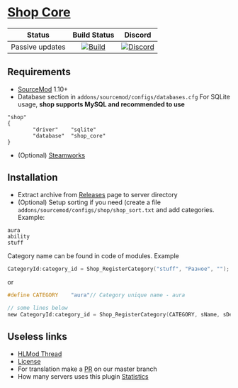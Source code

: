 # [Shop Core](https://hlmod.ru/threads/shop-core-fork.38351/)


| Status | Build Status | Discord |
|:------:|:------------:|:-------:|
| Passive updates | [![Build](https://github.com/hlmod/Shop-Core/actions/workflows/build.yml/badge.svg)](https://github.com/hlmod/Shop-Core/actions/workflows/build.yml) | [![Discord](https://img.shields.io/discord/315148933792006144.svg)](https://discord.gg/NTrASWm)

## Requirements
- [SourceMod](https://www.sourcemod.net/downloads.php?branch=stable) 1.10+
- Database section in `addons/sourcemod/configs/databases.cfg`
For SQLite usage, **shop supports MySQL and recommended to use**
```
"shop"
{
        "driver"    "sqlite"
        "database"  "shop_core"
}
```
- (Optional) [Steamworks](https://forums.alliedmods.net/showthread.php?t=229556)

## Installation
- Extract archive from [Releases](../../releases) page to server directory
- (Optional) Setup sorting if you need (create a file `addons/sourcemod/configs/shop/shop_sort.txt` and add categories.
Example:
```
aura
ability
stuff
```
Category name can be found in code of modules. Example
```h
CategoryId:category_id = Shop_RegisterCategory("stuff", "Разное", ""); // Category unique name - stuff
```
or
```h
#define CATEGORY    "aura"// Category unique name - aura

// some lines below
new CategoryId:category_id = Shop_RegisterCategory(CATEGORY, sName, sDescription); // Category name in constant CATEGORY
```

## Useless links
- [HLMod Thread](https://hlmod.ru/threads/shop-core-fork.38351/)
- [License](https://github.com/hlmod/Shop-Core/blob/master/LICENSE.md)
- For translation make a [PR](https://github.com/hlmod/Shop-Core/pulls) on our master branch
- How many servers uses this plugin [Statistics](https://stats.tibari.dev/plugin/8)
